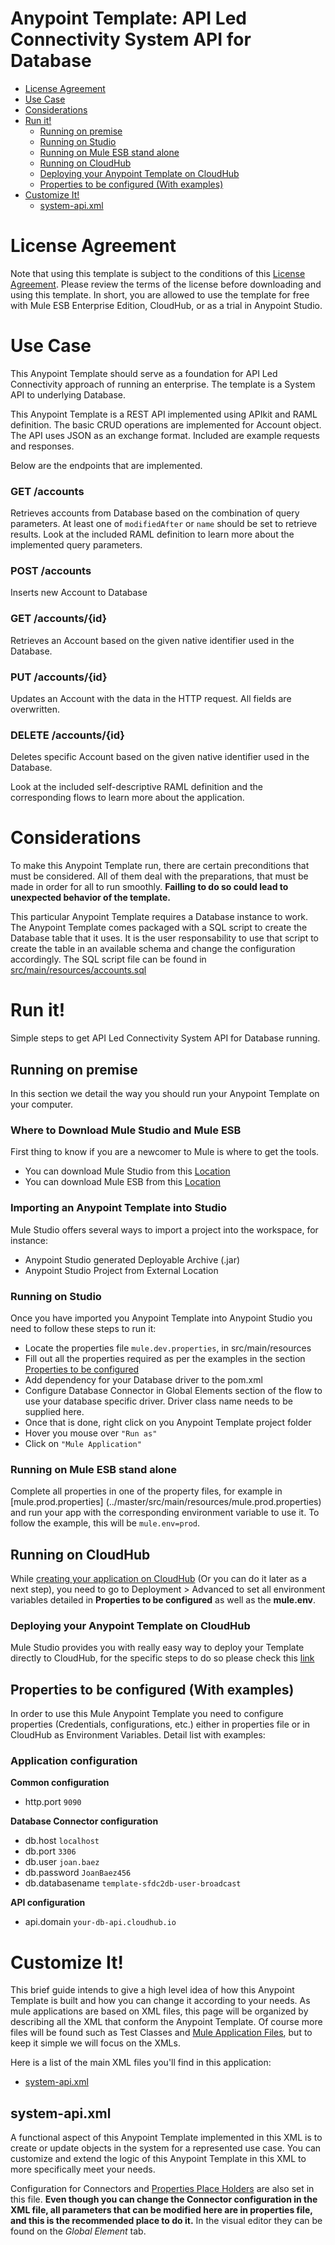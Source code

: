 
# Anypoint Template: API Led Connectivity System API for Database

+ [License Agreement](#licenseagreement)
+ [Use Case](#usecase)
+ [Considerations](#considerations)
+ [Run it!](#runit)
	* [Running on premise](#runonopremise)
	* [Running on Studio](#runonstudio)
	* [Running on Mule ESB stand alone](#runonmuleesbstandalone)
	* [Running on CloudHub](#runoncloudhub)
	* [Deploying your Anypoint Template on CloudHub](#deployingyouranypointtemplateoncloudhub)
	* [Properties to be configured (With examples)](#propertiestobeconfigured)
+ [Customize It!](#customizeit)
	* [system-api.xml](#systemapidb)



# License Agreement <a name="licenseagreement"/>
Note that using this template is subject to the conditions of this [License Agreement](AnypointTemplateLicense.pdf).
Please review the terms of the license before downloading and using this template. In short, you are allowed to use the template for free with Mule ESB Enterprise Edition, CloudHub, or as a trial in Anypoint Studio.

# Use Case <a name="usecase"/>
This Anypoint Template should serve as a foundation for API Led Connectivity approach of running an enterprise.
The template is a System API to underlying Database.

This Anypoint Template is a REST API implemented using APIkit and RAML definition. The basic CRUD operations are implemented for Account object. The API uses JSON as an exchange format. Included are example requests and responses.

Below are the endpoints that are implemented.

### GET /accounts
Retrieves accounts from Database based on the combination of query parameters. At least one of `modifiedAfter` or   `name` should be set to retrieve results. Look at the included RAML definition to learn more about the implemented query parameters.

### POST /accounts
Inserts new Account to Database

### GET /accounts/{id}
Retrieves an Account based on the given native identifier used in the Database.

### PUT /accounts/{id}
Updates an Account with the data in the HTTP request. All fields are overwritten.

### DELETE /accounts/{id}
Deletes specific Account based on the given native identifier used in the Database. 


Look at the included self-descriptive RAML definition and the corresponding flows to learn more about the application.

# Considerations <a name="considerations"/>

To make this Anypoint Template run, there are certain preconditions that must be considered. All of them deal with the preparations, that must be made in order for all to run smoothly.
**Failling to do so could lead to unexpected behavior of the template.**

This particular Anypoint Template requires a Database instance to work.
The Anypoint Template comes packaged with a SQL script to create the Database table that it uses. It is the user responsability to use that script to create the table in an available schema and change the configuration accordingly. The SQL script file can be found in [src/main/resources/accounts.sql](../master/src/main/resources/account.sql)


# Run it! <a name="runit"/>
Simple steps to get API Led Connectivity System API for Database running.


## Running on premise <a name="runonopremise"/>
In this section we detail the way you should run your Anypoint Template on your computer.


### Where to Download Mule Studio and Mule ESB
First thing to know if you are a newcomer to Mule is where to get the tools.

+ You can download Mule Studio from this [Location](http://www.mulesoft.com/platform/mule-studio)
+ You can download Mule ESB from this [Location](http://www.mulesoft.com/platform/soa/mule-esb-open-source-esb)


### Importing an Anypoint Template into Studio
Mule Studio offers several ways to import a project into the workspace, for instance: 

+ Anypoint Studio generated Deployable Archive (.jar)
+ Anypoint Studio Project from External Location

### Running on Studio <a name="runonstudio"/>
Once you have imported you Anypoint Template into Anypoint Studio you need to follow these steps to run it:

+ Locate the properties file `mule.dev.properties`, in src/main/resources
+ Fill out all the properties required as per the examples in the section [Properties to be configured](#propertiestobeconfigured)
+ Add dependency for your Database driver to the pom.xml
+ Configure Database Connector in Global Elements section of the flow to use your database specific driver. Driver class name needs to be supplied here.
+ Once that is done, right click on you Anypoint Template project folder 
+ Hover you mouse over `"Run as"`
+ Click on  `"Mule Application"`


### Running on Mule ESB stand alone <a name="runonmuleesbstandalone"/>
Complete all properties in one of the property files, for example in [mule.prod.properties] (../master/src/main/resources/mule.prod.properties) and run your app with the corresponding environment variable to use it. To follow the example, this will be `mule.env=prod`. 


## Running on CloudHub <a name="runoncloudhub"/>
While [creating your application on CloudHub](http://www.mulesoft.org/documentation/display/current/Hello+World+on+CloudHub) (Or you can do it later as a next step), you need to go to Deployment > Advanced to set all environment variables detailed in **Properties to be configured** as well as the **mule.env**.


### Deploying your Anypoint Template on CloudHub <a name="deployingyouranypointtemplateoncloudhub"/>
Mule Studio provides you with really easy way to deploy your Template directly to CloudHub, for the specific steps to do so please check this [link](http://www.mulesoft.org/documentation/display/current/Deploying+Mule+Applications#DeployingMuleApplications-DeploytoCloudHub)


## Properties to be configured (With examples) <a name="propertiestobeconfigured"/>
In order to use this Mule Anypoint Template you need to configure properties (Credentials, configurations, etc.) either in properties file or in CloudHub as Environment Variables. Detail list with examples:

### Application configuration
**Common configuration**

+ http.port `9090`
		
**Database Connector configuration**

+ db.host `localhost`
+ db.port `3306`
+ db.user `joan.baez`
+ db.password `JoanBaez456`
+ db.databasename `template-sfdc2db-user-broadcast`

**API configuration**

+ api.domain `your-db-api.cloudhub.io`


# Customize It!<a name="customizeit"/>
This brief guide intends to give a high level idea of how this Anypoint Template is built and how you can change it according to your needs.
As mule applications are based on XML files, this page will be organized by describing all the XML that conform the Anypoint Template.
Of course more files will be found such as Test Classes and [Mule Application Files](http://www.mulesoft.org/documentation/display/current/Application+Format), but to keep it simple we will focus on the XMLs.

Here is a list of the main XML files you'll find in this application:

* [system-api.xml](#systemapidb)

## system-api.xml<a name="systemapidb"/>

A functional aspect of this Anypoint Template implemented in this XML is to create or update objects in the system for a represented use case. You can customize and extend the logic of this Anypoint Template in this XML to more specifically meet your needs.

Configuration for Connectors and [Properties Place Holders](http://www.mulesoft.org/documentation/display/current/Configuring+Properties) are also set in this file. **Even though you can change the Connector configuration in the XML file, all parameters that can be modified here are in properties file, and this is the recommended place to do it.** 
In the visual editor they can be found on the *Global Element* tab.



